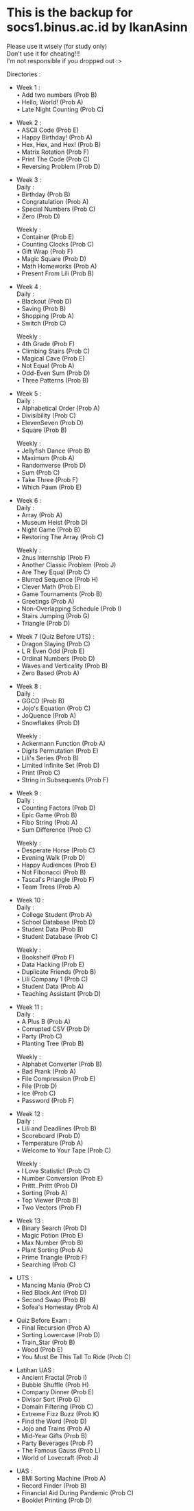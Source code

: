 # This is the backup for socs1.binus.ac.id by IkanAsinn
Please use it wisely (for study only)  
Don't use it for cheating!!!  
I'm not responsible if you dropped out :>  
  
Directories :  
- Week 1 :  
      • Add two numbers (Prob B)  
      • Hello, World! (Prob A)  
      • Late Night Counting (Prob C)  
  
- Week 2 :  
      • ASCII Code (Prob E)  
      • Happy Birthday! (Prob A)  
      • Hex, Hex, and Hex! (Prob B)  
      • Matrix Rotation (Prob F)  
      • Print The Code (Prob C)  
      • Reversing Problem (Prob D)  
  
- Week 3 :  
    Daily :  
      • Birthday (Prob B)  
      • Congratulation (Prob A)  
      • Special Numbers (Prob C)  
      • Zero (Prob D)  
      
    Weekly :  
      • Container (Prob E)  
      • Counting Clocks (Prob C)  
      • Gift Wrap (Prob F)  
      • Magic Square (Prob D)  
      • Math Homeworks (Prob A)  
      • Present From Lili (Prob B)  

- Week 4 :  
    Daily :  
      • Blackout (Prob D)  
      • Saving (Prob B)  
      • Shopping (Prob A)  
      • Switch (Prob C)  
      
    Weekly :  
      • 4th Grade (Prob F)  
      • Climbing Stairs (Prob C)  
      • Magical Cave (Prob E)  
      • Not Equal (Prob A)  
      • Odd-Even Sum (Prob D)  
      • Three Patterns (Prob B)  

- Week 5 :  
    Daily :  
      • Alphabetical Order (Prob A)   
      • Divisibility (Prob C)  
      • ElevenSeven (Prob D)  
      • Square (Prob B)  
      
    Weekly :  
      • Jellyfish Dance (Prob B)  
      • Maximum (Prob A)  
      • Randomverse (Prob D)  
      • Sum (Prob C)  
      • Take Three (Prob F)  
      • Which Pawn (Prob E)  

- Week 6 :  
    Daily :  
      • Array (Prob A)  
      • Museum Heist (Prob D)  
      • Night Game (Prob B)  
      • Restoring The Array (Prob C)  
      
    Weekly :  
      • 2nus Internship (Prob F)  
      • Another Classic Problem (Prob J)  
      • Are They Equal (Prob C)  
      • Blurred Sequence (Prob H)  
      • Clever Math (Prob E)  
      • Game Tournaments (Prob B)  
      • Greetings (Prob A)  
      • Non-Overlapping Schedule (Prob I)  
      • Stairs Jumping (Prob G)  
      • Triangle (Prob D)  

- Week 7 (Quiz Before UTS) :  
      • Dragon Slaying (Prob C)  
      • L R Even Odd (Prob E)  
      • Ordinal Numbers (Prob D)  
      • Waves and Verticality (Prob B)  
      • Zero Based (Prob A)  

- Week 8 :  
    Daily :  
      • GGCD (Prob B)  
      • Jojo's Equation (Prob C)  
      • JoQuence (Prob A)  
      • Snowflakes (Prob D)  
      
    Weekly :  
      • Ackermann Function (Prob A)  
      • Digits Permutation (Prob E)  
      • Lili's Series (Prob B)  
      • Limited Infinite Set (Prob D)  
      • Print (Prob C)  
      • String in Subsequents (Prob F)  

- Week 9 :  
    Daily :  
      • Counting Factors (Prob D)  
      • Epic Game (Prob B)  
      • Fibo String (Prob A)  
      • Sum Difference (Prob C)  
      
    Weekly :  
      • Desperate Horse (Prob C)  
      • Evening Walk (Prob D)  
      • Happy Audiences (Prob E)  
      • Not Fibonacci (Prob B)  
      • Tascal's Priangle (Prob F)  
      • Team Trees (Prob A)  
      
- Week 10 :  
    Daily :  
      • College Student (Prob A)  
      • School Database (Prob D)  
      • Student Data (Prob B)  
      • Student Database (Prob C)  
      
    Weekly :  
      • Bookshelf (Prob F)  
      • Data Hacking (Prob E)  
      • Duplicate Friends (Prob B)  
      • Lili Company 1 (Prob C)  
      • Student Data (Prob A)  
      • Teaching Assistant (Prob D)  
      
- Week 11 :  
    Daily :  
      • A Plus B (Prob A)  
      • Corrupted CSV (Prob D)  
      • Party (Prob C)  
      • Planting Tree (Prob B)  
      
    Weekly :  
      • Alphabet Converter (Prob B)  
      • Bad Prank (Prob A)  
      • File Compression (Prob E)  
      • File (Prob D)  
      • Ice (Prob C)  
      • Password (Prob F)  

- Week 12 :  
    Daily :  
      • Lili and Deadlines (Prob B)  
      • Scoreboard (Prob D)  
      • Temperature (Prob A)  
      • Welcome to Your Tape (Prob C)  
      
    Weekly :  
      • I Love Statistic! (Prob C)  
      • Number Conversion (Prob E)  
      • Prittt..Prittt (Prob D)  
      • Sorting (Prob A)  
      • Top Viewer (Prob B)  
      • Two Vectors (Prob F)  

- Week 13 :  
      • Binary Search (Prob D)  
      • Magic Potion (Prob E)  
      • Max Number (Prob B)  
      • Plant Sorting (Prob A)  
      • Prime Triangle (Prob F)  
      • Searching (Prob C)  
      
- UTS :  
      • Mancing Mania (Prob C)  
      • Red Black Ant (Prob D)  
      • Second Swap (Prob B)  
      • Sofea's Homestay (Prob A)  
 
- Quiz Before Exam :  
      • Final Recursion (Prob A)  
      • Sorting Lowercase (Prob D)  
      • Train_Star (Prob B)  
      • Wood (Prob E)  
      • You Must Be This Tall To Ride (Prob C)  

- Latihan UAS :  
      • Ancient Fractal (Prob I)  
      • Bubble Shuffle (Prob H)  
      • Company Dinner (Prob E)  
      • Divisor Sort (Prob G)  
      • Domain Filtering (Prob C)  
      • Extreme Fizz Buzz (Prob K)  
      • Find the Word (Prob D)  
      • Jojo and Trains (Prob A)  
      • Mid-Year Gifts (Prob B)  
      • Party Beverages (Prob F)  
      • The Famous Gauss (Prob L)  
      • World of Lovecraft (Prob J)  

- UAS :  
      • BMI Sorting Machine (Prob A)  
      • Record Finder (Prob B)  
      • Financial Aid During Pandemic (Prob C)  
      • Booklet Printing (Prob D)  
